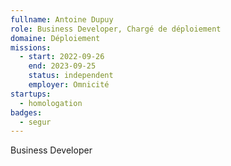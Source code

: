 ```yaml
---
fullname: Antoine Dupuy
role: Business Developer, Chargé de déploiement 
domaine: Déploiement
missions:
  - start: 2022-09-26
    end: 2023-09-25
    status: independent
    employer: Omnicité
startups:
  - homologation
badges:
  - segur
---
```


Business Developer

